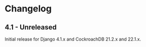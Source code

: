 # Changelog

## 4.1 - Unreleased

Initial release for Django 4.1.x and CockroachDB 21.2.x and 22.1.x.
